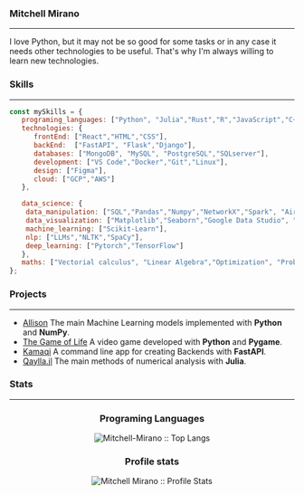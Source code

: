 ### Mitchell Mirano
___
I love Python, but it may not be so good for some tasks or in any case it needs other technologies to be useful. That's why I'm always willing to learn new technologies.
### Skills
___ 

```javascript
const mySkills = {
   programing_languages: ["Python", "Julia","Rust","R","JavaScript","C++"],
   technologies: {
      frontEnd: ["React","HTML","CSS"],
      backEnd:  ["FastAPI", "Flask","Django"],
      databases: ["MongoDB", "MySQL", "PostgreSQL","SQLserver"],
      development: ["VS Code","Docker","Git","Linux"],
      design: ["Figma"],
      cloud: ["GCP","AWS"]
   }, 

   data_science: {
    data_manipulation: ["SQL","Pandas","Numpy","NetworkX","Spark", "Airflow"],
    data_visualization: ["Matplotlib","Seaborn","Google Data Studio", "Tableau","PowerBI"],
    machine_learning: ["Scikit-Learn"],
    nlp: ["LLMs","NLTK","SpaCy"],
    deep_learning: ["Pytorch","TensorFlow"]
   },
   maths: ["Vectorial calculus", "Linear Algebra","Optimization", "Probabilities"]
};
```

### Projects
___
- [Allison](https://github.com/Mitchell-Mirano/Allison)
The main Machine Learning models implemented with **Python** and **NumPy**.
- [The Game of Life](https://github.com/Mitchell-Mirano/The-Life-Game)
A video game developed with **Python** and **Pygame**.
- [Kamaqi](https://pypi.org/project/kamaqi/)
A command line app for creating Backends with **FastAPI**.
- [Qaylla.jl](https://mitchell-mirano.github.io/Qaylla.jl/stable/)
The main methods of numerical analysis with **Julia**.
### Stats
___

<h3 align="center">Programing Languages</h3>

<p align="center">
<img src="https://github-readme-stats.vercel.app/api/top-langs/?username=Mitchell-Mirano&langs_count=10&theme=tokyonight&layout=compact" alt="Mitchell-Mirano :: Top Langs" />
</p>

<h3 align="center">Profile stats</h3>

<p align="center">
<img src="https://github-readme-stats.vercel.app/api?username=Mitchell-Mirano&show_icons=true&theme=tokyonight" alt="Mitchell Mirano :: Profile Stats" />
</p>


